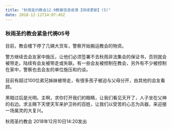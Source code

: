 ```yaml
---
title: "秋雨圣约教会12.9教案信息收录【持续更新】(5)"
date: 2018-12-11T14:07:45Z
---
```


### 秋雨圣约教会紧急代祷05号

目前，教会楼下停了几辆大货车，警察开始搬运教会的物资。

警方继续去会友家中施压，让他们必须签署不去秋雨非法集会的保证书，否则就会被带走。陆续有会友被带走或失联。有一些会友被控制在教会，另外有不少被控制在家中，警察也去会友的单位施压和约谈。

目前有超过100位弟兄姊妹被带走，有很多孩子被迫与父母分开，由其他的会友看顾。

黑暗过后是光明。主啊，求你打开我们的眼睛，让我们看见天开了，人子坐在父神的右边。求主赐下天使天军来护卫祢的百姓，让我们以受苦的心志为兵器，来迎接一场属灵的大复兴。

秋雨圣约教会
2018年12月10日14:20发出

